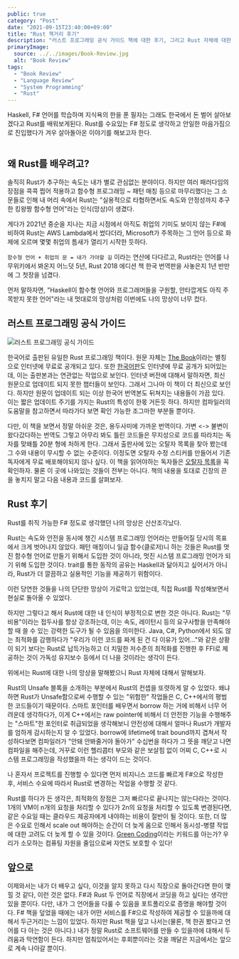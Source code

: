 ```yaml
---
public: true
category: "Post"
date: "2021-09-15T23:40:00+09:00"
title: "Rust 책거리 후기"
description: "러스트 프로그래밍 공식 가이드 책에 대한 후기, 그리고 Rust 자체에 대한 후기"
primaryImage:
  source: ../../images/Book-Review.jpg
  alt: "Book Review"
tags:
  - "Book Review"
  - "Language Review"
  - "System Programming"
  - "Rust"
---
```


Haskell, F# 언어를 학습하며 지식욕의 한을 푼 필자는 그래도 한국에서 돈 벌어 살아보겠다고 Rust를 배워보게된다. Rust를 수요있는 F# 정도로 생각하고 안일한 마음가짐으로 진입했다가 겨우 살아돌아온 이야기를 해보고자 한다.

```toc

```

## 왜 Rust를 배우려고?

솔직히 Rust가 추구하는 속도는 내가 별로 관심없는 분야이다. 하지만 여러 패러다임의 장점을 콕콕 찝어 적용하고 함수형 프로그래밍 ~ 패턴 매칭 등으로 마무리했다는 그 소문들로 인해 내 머리 속에서 Rust는 "실용적으로 타협하면서도 속도와 안정성까지 추구한 킹왕짱 함수형 언어"라는 인식(망상)이 생겼다.

게다가 2021년 중순을 지나는 지금 시점에서 아직도 취업의 기미도 보이지 않는 F#에 비하여 Rust는 AWS Lambda에서 썼다더라, Microsoft가 주목하는 그 언어 등으로 화제에 오르며 몇몇 취업의 틈새가 열리기 시작한 듯하다.

`함수형 언어 + 취업의 문 = 내가 가야할 길` 이라는 연산에 다다르고, Rust라는 언어를 나무위키에서 봐온지 어느덧 5년, Rust 2018 에디션 책 한국 번역판을 사놓은지 1년 반만에 그 첫장을 넘겼다.

먼저 말하자면, "Haskell이 함수형 언어와 프로그래머들을 구원할, 안타깝게도 아직 주목받지 못한 언어"라는 내 멋대로의 망상처럼 이번에도 나의 망상이 너무 컸다.

## 러스트 프로그래밍 공식 가이드

![러스트 프로그래밍 공식 가이드](http://image.kyobobook.co.kr/images/book/xlarge/729/x9791188621729.jpg)

한국어로 출판된 유일한 Rust 프로그래밍 책이다. 원문 자체는 [The Book](https://doc.rust-lang.org/book/title-page.html)이라는 별칭으로 인터넷에 무료로 공개되고 있다. 또한 [한국어판](https://rinthel.github.io/rust-lang-book-ko/foreword.html)도 인터넷에 무료 공개가 되어있는데, 이는 출판본과는 연관없는 작업으로 보인다. 인터넷 버전에 대해서 말하자면, 최신 원문으로 업데이트 되지 못한 챕터들이 보인다. 그래서 그나마 이 책이 더 최신으로 보인다. 하지만 원문이 업데이트 되는 이상 한국어 번역본도 뒤쳐지는 내용들이 가끔 있다. 이는 짧은 업데이트 주기를 가지는 Rust의 특성이 한몫 거든듯 하다. 하지만 컴파일러의 도움말을 참고하면서 따라가다 보면 확인 가능한 조그마한 부분들 뿐이다.

다만, 이 책을 보면서 정말 아쉬운 것은, 용두사미에 가까운 번역이다. 가변 <-> 불변이 왔다갔다하는 번역도 그렇고 아무리 봐도 틀린 코드들은 무지성으로 코드를 따라치는 독자를 맞왜틀 20분 형에 처하게 한다. 그래서 출판사에 있는 오탈자 목록을 찾아 봤는데 그 수와 내용이 무시할 수 없는 수준이다. 이정도면 오탈자 수정 스티커를 만들어서 기존 독자에게 무료 배포해야되지 않나 싶다. 이 책을 읽어야하는 독자들은 [오탈자 목록](https://jpub.tistory.com/1020)을 꼭 확인하자. 물론 이 곳에 나와있는 것들이 전부는 아니다. 책의 내용을 토대로 긴장의 끈을 놓치지 말고 다음 내용과 코드를 살펴보자.

## Rust 후기

Rust를 취직 가능한 F# 정도로 생각했던 나의 망상은 산산조각났다.

Rust는 속도와 안전을 동시에 챙긴 시스템 프로그래밍 언어라는 만들어질 당시의 목표에서 크게 벗어나지 않았다. 패턴 매칭이니 일급 함수(클로저)니 하는 것들은 Rust를 멋진 함수형 언어로 만들기 위해서 도입한 것이 아니라, 멋진 시스템 프로그래밍 언어가 되기 위해 도입한 것이다. trait를 통한 동작의 공유는 Haskell과 닮아지고 싶어서가 아니라, Rust가 더 깔끔하고 실용적인 기능을 제공하기 위함이다.

이런 당연한 것들을 나의 단단한 망상이 가로막고 있었는데, 직접 Rust를 작성해보면서 현실로 돌아올 수 있었다.

하지만 그렇다고 해서 Rust에 대한 내 인식이 부정적으로 변한 것은 아니다. Rust는 "무비용"이라는 접두사를 항상 강조하는데, 이는 속도, 레이턴시 등의 요구사항을 만족해야할 때 쓸 수 있는 강력한 도구가 될 수 있음을 의미한다. Java, C#, Python에서 되도 않는 최적화를 감행하다가 "우리가 이런 코드를 짜게 된 건 다 이유가 있어..."와 같은 상황이 되기 보다는 Rust로 납득가능하고 더 치밀한 저수준의 최적화를 진행한 후 FFI로 제공하는 것이 가독성 유지보수 등에서 더 나을 것이라는 생각이 든다.

위에서는 Rust에 대한 나의 망상을 말해봤으니 Rust 자체에 대해서 말해보자.

Rust의 Unsafe 블록을 소개하는 부분에서 Rust의 컨셉을 또렷하게 알 수 있었다. 왜냐하면 Rust가 Unsafe함으로써 수행할 수 있는 "위험한" 작업들은 C, C++에서의 평범한 코드들이기 때문이다. 스마트 포인터를 배우면서 borrow 하는 거에 비해서 너무 어려운데 생각하다가, 이게 C++에서는 raw pointer에 비해서 더 안전한 기능을 수행해주는 "스마트"한 포인터로 취급되었을 생각해보니 안전성에 대해서 얼마나 Rust가 개발자를 엄하게 감시하는지 알 수 있었다. borrow에 lifetime에 trait bound까지 겹쳐서 작성하다보면 컴파일러가 "안돼 안봐줄거야 돌아가" 수십번을 하다가 그 뜻을 깨닫고 나면 컴파일을 해주는데, 거꾸로 이런 헬리콥터 부모와 같은 보살핌 없이 어찌 C, C++로 시스템 프로그래밍을 작성했을까 하는 생각이 드는 것이다.

나 혼자서 프로젝트를 진행할 수 있다면 먼저 비지니스 코드를 빠르게 F#으로 작성한 후, 서비스 수요에 따라서 Rust로 변경하는 작업을 수행할 것 같다.

Rust를 하다가 든 생각은, 최적화의 장점은 그저 빠르다로 끝나지는 않는다라는 것이다. 1개의 VM이 n개의 요청을 처리할 수 있다가 2n의 요청을 처리할 수 있도록 변경된다면, 같은 수요일 때는 클라우드 제공자에게 내야하는 비용이 절반이 될 것이다. 또한, 더 많은 수요로 인해서 scale out 해야하는 순간이 더 늦게 옴으로 인해서 동시성-병렬 작업에 대한 고려도 더 늦게 할 수 있을 것이다. [Green Coding](https://whossavingtheplanet.com/read/innovation/green-coding-sustainability-in-software/2020-10-04)이라는 키워드를 아는가? 우리가 소모하는 컴퓨팅 자원을 줄임으로써 자연도 보호할 수 있다!

## 앞으로

이제와서는 내가 더 배우고 싶다, 이것을 알지 못하고 다시 직장으로 돌아간다면 한이 맺힐 것 같다, 이런 것은 없다. F#과 Rust 두 언어로 직장에서 코딩을 하고 싶다는 생각만 있을 뿐이다. 다만, 내가 그 언어들을 다룰 수 있음을 포트폴리오로 증명을 해야할 것이다. F# 책을 덮었을 때에는 내가 어떤 서비스를 F#으로 작성하여 제공할 수 있을까에 대해서 두근거리는 느낌이 있었다. 하지만 Rust 책을 덮고 나서는(물론, 책 한권 봤다고 언어를 다 아는 것은 아니다.) 내가 정말 Rust로 소프트웨어를 만들 수 있을까에 대해서 두려움과 막연함이 든다. 하지만 멈춰있어서는 후회뿐이라는 것을 깨달은 지금에서는 앞으로 계속 나아갈 뿐이다.
